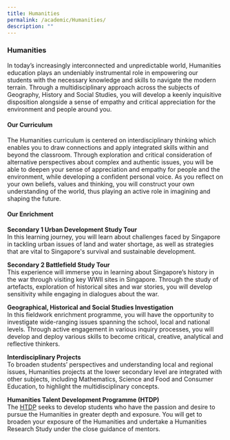 ```yaml
---
title: Humanities
permalink: /academic/Humanities/
description: ""
---
```


### **Humanities**

In today’s increasingly interconnected and unpredictable world, Humanities education plays an undeniably instrumental role in empowering our students with the necessary knowledge and skills to navigate the modern terrain. Through a multidisciplinary approach across the subjects of Geography, History and Social Studies, you will develop a keenly inquisitive disposition alongside a sense of empathy and critical appreciation for the environment and people around you.

#### **Our Curriculum**  

The Humanities curriculum is centered on interdisciplinary thinking which enables you to draw connections and apply integrated skills within and beyond the classroom. Through exploration and critical consideration of alternative perspectives about complex and authentic issues, you will be able to deepen your sense of appreciation and empathy for people and the environment, while developing a confident personal voice. As you reflect on your own beliefs, values and thinking, you will construct your own understanding of the world, thus playing an active role in imagining and shaping the future.

  
#### **Our Enrichment**  
  
**Secondary 1 Urban Development Study Tour**<br>In this learning journey, you will learn about challenges faced by Singapore in tackling urban issues of land and water shortage, as well as strategies that are vital to Singapore's survival and sustainable development.

**Secondary 2 Battlefield Study Tour**<br>
This experience will immerse you in learning about Singapore’s history in the war through visiting key WWII sites in Singapore. Through the study of artefacts, exploration of historical sites and war stories, you will develop sensitivity while engaging in dialogues about the war.
  
**Geographical, Historical and Social Studies Investigation**<br>
In this fieldwork enrichment programme, you will have the opportunity to investigate wide-ranging issues spanning the school, local and national levels. Through active engagement in various inquiry processes, you will develop and deploy various skills to become critical, creative, analytical and reflective thinkers.

**Interdisciplinary Projects**<br>
To broaden students’ perspectives and understanding local and regional issues, Humanities projects at the lower secondary level are integrated with other subjects, including Mathematics, Science and Food and Consumer Education, to highlight the multidisciplinary concepts.&nbsp;

**Humanities Talent Development Programme (HTDP)**<br>
The&nbsp;[HTDP](/flagship-programmes/talent-development/humanities-talent-development-programme/) seeks to develop students who have the passion and desire to pursue the Humanities in greater depth and exposure. You will get to broaden your exposure of the Humanities and undertake a Humanities Research Study under the close guidance of mentors.